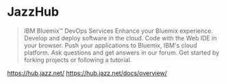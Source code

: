 JazzHub
==

> IBM Bluemix™ DevOps Services Enhance your Bluemix experience.
Develop and deploy software in the cloud. Code with the Web IDE in your browser. Push your applications to Bluemix, IBM's cloud platform. Ask questions and get answers in our forum. Get started by forking projects or following a tutorial.

https://hub.jazz.net/
https://hub.jazz.net/docs/overview/